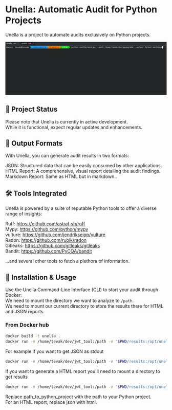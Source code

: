 # Unella: Automatic Audit for Python Projects
Unella is a project to automate audits exclusively on Python projects.


![Unella cli example](./docs/cli.gif)


## 🚧 Project Status
Please note that Unella is currently in active development.  
While it is functional, expect regular updates and enhancements.  

## 📄 Output Formats
With Unella, you can generate audit results in two formats:  

JSON: Structured data that can be easily consumed by other applications.  
HTML Report: A comprehensive, visual report detailing the audit findings.  
Markdown Report: Same as HTML but in markdown..  

## 🛠️ Tools Integrated
Unella is powered by a suite of reputable Python tools to offer a diverse range of insights:

Ruff: https://github.com/astral-sh/ruff  
Mypy: https://github.com/python/mypy  
vulture: https://github.com/jendrikseipp/vulture  
Radon: https://github.com/rubik/radon  
Gitleaks: https://github.com/gitleaks/gitleaks  
Bandit: https://github.com/PyCQA/bandit  

...and several other tools to fetch a plethora of information.  

## 💼 Installation & Usage
Use the Unella Command-Line Interface (CLI) to start your audit through Docker:  
We need to mount the directory we want to analyze to `/path`.  
We need to mount our current directory to store the results there for HTML and JSON reports.  

### From Docker hub
```bash
docker build -t unella .
docker run -v /home/tevak/dev/jwt_tool:/path -v "$PWD/results:/opt/unella/results"  -it unella  --path /path
```

For example if you want to get JSON as stdout
```bash
docker run -v /home/tevak/dev/jwt_tool:/path -v "$PWD/results:/opt/unella/results"  -it unella  --path /path --output-format json
```

If you want to generate a HTML report you'll need to mount a directory to get results
```bash
docker run -v /home/tevak/dev/jwt_tool:/path -v "$PWD/results:/opt/unella/results"  -it unella  --path /path --output-format html
```


Replace path_to_python_project with the path to your Python project.  
For an HTML report, replace json with html.
